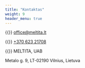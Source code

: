 ```yaml
---
title: "Kontaktas"
weight: 9
header_menu: true
---
```


{{<icon class="fa fa-at">}}&nbsp;[office@meltita.lt](mailto:office@meltita.lt)

{{<icon class="fa fa-phone">}}&nbsp;[+370 623 21708](tel:+37062321708)

{{<icon class="fa fa-envelope">}}&nbsp;MELTITA, UAB

Metalo g. 9, LT-02190 Vilnius, Lietuva
